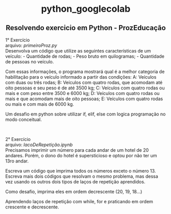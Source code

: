 <body>
<p><h1 align="center">python_googlecolab</h1> 
<h2 align="center">Resolvendo exercicio em Python - ProzEducação</h2>
</p>
<p>
1° Exercício <br>
arquivo: <i>primeiroProz.py</i> 
<br>
Desenvolva um código que utilize as seguintes características de um veículo:
- Quantidade de rodas;
- Peso bruto em quilogramas;
- Quantidade de pessoas no veículo.

Com essas informações, o programa mostrará qual é a melhor categoria de habilitação para o veículo informado a partir das condições:
A: Veículos com duas ou três rodas;
B: Veículos com quatro rodas, que acomodam até oito pessoas e seu peso é de até 3500 kg;
C: Veículos com quatro rodas ou mais e com peso entre 3500 e 6000 kg;
D: Veículos com quatro rodas ou mais e que acomodam mais de oito pessoas;
E: Veículos com quatro rodas ou mais e com mais de 6000 kg.
</p>
<p>Um desafio em python sobre utilizar if, elif, else com logica programação no modo conceitual.</p>
<br>

<p>
2° Exercício <br>
arquivo: <i>lacoDeRepetição.ipynb</i>
<br>
Precisamos imprimir um número para cada andar de um hotel de 20 andares. Porém, o dono do hotel é supersticioso e optou por não ter um 13ro andar.

Escreva um código que imprima todos os números exceto o número 13.
Escreva mais dois códigos que resolvam o mesmo problema, mas dessa vez usando os outros dois tipos de laços de repetição aprendidos.

Como desafio, imprima eles em ordem decrescente (20, 19, 18...)
</p>
<p>Aprendendo laços de repetição com while, for e praticando em ordem crescente e decrescente.</p>

</body>
